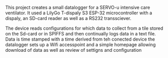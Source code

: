 This project creates a small datalogger for a SERVO-u intensive care ventilator. 
It used a LilyGo T-dispaly S3 ESP-32 microcontroller with a dispaly, an SD-card reader as well as a RS232 transsciever.

The device reads configurations for which data to collect from a tile stored on the Sd-card or in SPIFFS and then continually logs data in a text file.
Data is time stamped with a time derived from teh conected device
the datalogger sets up a Wifi accesspoint and a simple homepage allowing download of data as well as review of settigns and configuration

